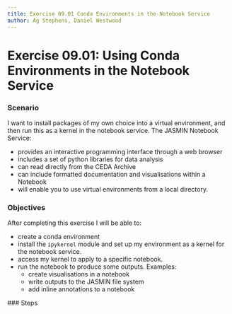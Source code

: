 ```yaml
---
title: Exercise 09.01 Conda Environments in the Notebook Service
author: Ag Stephens, Daniel Westwood
---
```


# Exercise 09.01: Using Conda Environments in the Notebook Service

### Scenario

I want to install packages of my own choice into a virtual environment, and 
then run this as a kernel in the notebook service. The JASMIN Notebook Service:

- provides an interactive programming interface through a web browser
- includes a set of python libraries for data analysis
- can read directly from the CEDA Archive
- can include formatted documentation and visualisations within a Notebook
- will enable you to use virtual environments from a local directory.

### Objectives

After completing this exercise I will be able to:

- create a conda environment
- install the `ipykernel` module and set up my environment as a kernel for the notebook service.
- access my kernel to apply to a specific notebook.
- run the notebook to produce some outputs. Examples:
    - create visualisations in a notebook
    - write outputs to the JASMIN file system
    - add inline annotations to a notebook

### Steps


